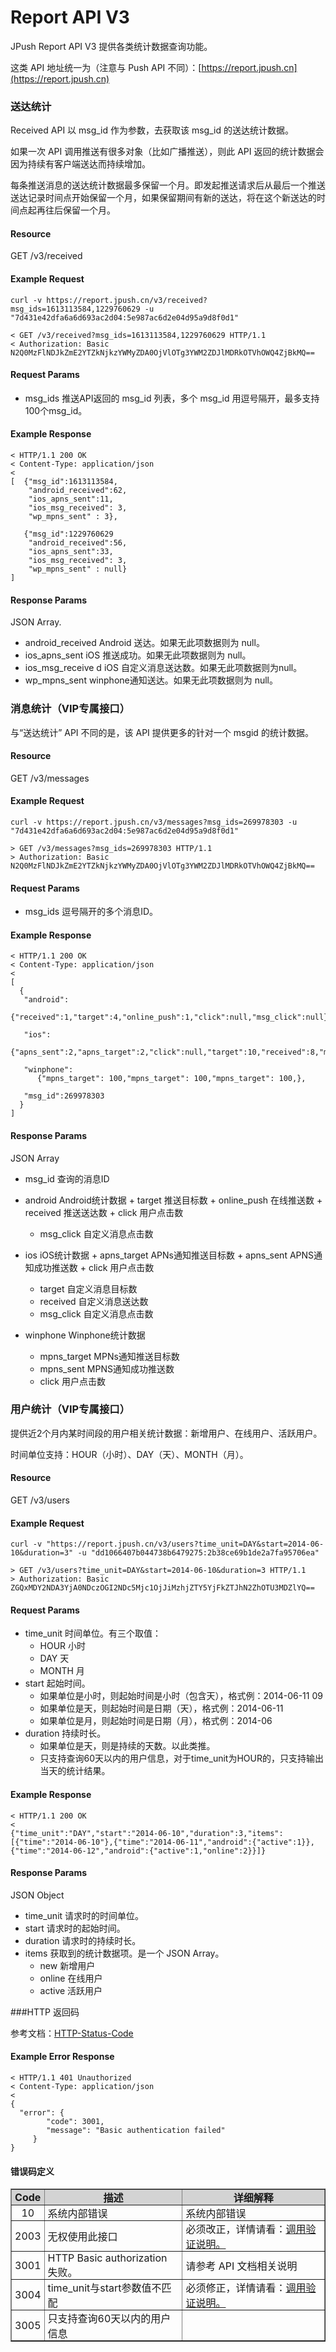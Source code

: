 # Report API V3
JPush Report API V3 提供各类统计数据查询功能。

这类 API 地址统一为（注意与 Push API 不同）：[https://report.jpush.cn](https://report.jpush.cn)


###  送达统计

Received API 以 msg_id 作为参数，去获取该 msg_id 的送达统计数据。

如果一次 API 调用推送有很多对象（比如广播推送），则此 API 返回的统计数据会因为持续有客户端送达而持续增加。

每条推送消息的送达统计数据最多保留一个月。即发起推送请求后从最后一个推送送达记录时间点开始保留一个月，如果保留期间有新的送达，将在这个新送达的时间点起再往后保留一个月。

#### Resource

GET /v3/received

#### Example Request

```
curl -v https://report.jpush.cn/v3/received?msg_ids=1613113584,1229760629 -u "7d431e42dfa6a6d693ac2d04:5e987ac6d2e04d95a9d8f0d1"

< GET /v3/received?msg_ids=1613113584,1229760629 HTTP/1.1
< Authorization: Basic N2Q0MzFlNDJkZmE2YTZkNjkzYWMyZDA0OjVlOTg3YWM2ZDJlMDRkOTVhOWQ4ZjBkMQ==
```

#### Request Params

+ msg_ids 推送API返回的 msg_id 列表，多个 msg_id 用逗号隔开，最多支持100个msg_id。

#### Example Response

```
< HTTP/1.1 200 OK 
< Content-Type: application/json
< 
[  {"msg_id":1613113584,
    "android_received":62,
    "ios_apns_sent":11,
    "ios_msg_received": 3, 
    "wp_mpns_sent" : 3},

   {"msg_id":1229760629
    "android_received":56,
    "ios_apns_sent":33,
    "ios_msg_received": 3,  
    "wp_mpns_sent" : null}
]
```
#### Response Params

JSON Array.

+ android_received Android 送达。如果无此项数据则为 null。
+ ios_apns_sent iOS 推送成功。如果无此项数据则为 null。
+ ios_msg_receive d  iOS 自定义消息送达数。如果无此项数据则为null。
+ wp_mpns_sent       winphone通知送达。如果无此项数据则为 null。

### 消息统计（VIP专属接口）

与“送达统计” API 不同的是，该 API 提供更多的针对一个 msgid 的统计数据。

#### Resource
GET /v3/messages

#### Example Request

```
curl -v https://report.jpush.cn/v3/messages?msg_ids=269978303 -u "7d431e42dfa6a6d693ac2d04:5e987ac6d2e04d95a9d8f0d1"
  
> GET /v3/messages?msg_ids=269978303 HTTP/1.1
> Authorization: Basic N2Q0MzFlNDJkZmE2YTZkNjkzYWMyZDA0OjVlOTg3YWM2ZDJlMDRkOTVhOWQ4ZjBkMQ==
```

#### Request Params
+ msg_ids 逗号隔开的多个消息ID。

#### Example Response

```
< HTTP/1.1 200 OK
< Content-Type: application/json
<
[
  {
   "android":
      {"received":1,"target":4,"online_push":1,"click":null,"msg_click":null},

   "ios":
      {"apns_sent":2,"apns_target":2,"click":null,"target":10,"received":8,"msg_click":5},
   
   "winphone":
      {"mpns_target": 100,"mpns_target": 100,"mpns_target": 100,},
   
   "msg_id":269978303
  }
]

```

#### Response Params

JSON Array

+ msg_id 查询的消息ID

+ android Android统计数据
	   + target 推送目标数
	   + online_push 在线推送数
	   + received 推送送达数
	   + click 用户点击数
     + msg_click 自定义消息点击数
     
+ ios iOS统计数据
	   + apns_target APNs通知推送目标数
	   + apns_sent APNS通知成功推送数
	   + click 用户点击数
     + target 自定义消息目标数
     + received 自定义消息送达数
     + msg_click 自定义消息点击数

+ winphone Winphone统计数据
     + mpns_target MPNs通知推送目标数
     + mpns_sent    MPNS通知成功推送数
     + click 用户点击数




### 用户统计（VIP专属接口）

提供近2个月内某时间段的用户相关统计数据：新增用户、在线用户、活跃用户。

时间单位支持：HOUR（小时）、DAY（天）、MONTH（月）。

#### Resource
GET /v3/users

#### Example Request

```
curl -v "https://report.jpush.cn/v3/users?time_unit=DAY&start=2014-06-10&duration=3" -u "dd1066407b044738b6479275:2b38ce69b1de2a7fa95706ea"

> GET /v3/users?time_unit=DAY&start=2014-06-10&duration=3 HTTP/1.1
> Authorization: Basic ZGQxMDY2NDA3YjA0NDczOGI2NDc5Mjc1OjJiMzhjZTY5YjFkZTJhN2ZhOTU3MDZlYQ==
```

#### Request Params
+ time_unit 时间单位。有三个取值：
	+ HOUR 小时
	+ DAY 天
	+ MONTH 月
+ start 起始时间。
	+ 如果单位是小时，则起始时间是小时（包含天），格式例：2014-06-11 09
	+ 如果单位是天，则起始时间是日期（天），格式例：2014-06-11
	+ 如果单位是月，则起始时间是日期（月），格式例：2014-06
+ duration 持续时长。
	+ 如果单位是天，则是持续的天数。以此类推。
	+ 只支持查询60天以内的用户信息，对于time_unit为HOUR的，只支持输出当天的统计结果。

#### Example Response
```
< HTTP/1.1 200 OK
<
{"time_unit":"DAY","start":"2014-06-10","duration":3,"items":[{"time":"2014-06-10"},{"time":"2014-06-11","android":{"active":1}},{"time":"2014-06-12","android":{"active":1,"online":2}}]}
```

#### Response Params
JSON Object

+ time_unit 请求时的时间单位。
+ start 请求时的起始时间。
+ duration 请求时的持续时长。
+ items 获取到的统计数据项。是一个 JSON Array。
  	+ new 新增用户
  	+ online 在线用户
  	+ active 活跃用户



###HTTP 返回码

参考文档：[HTTP-Status-Code](../server/http_status_code)

#### Example Error Response

```
< HTTP/1.1 401 Unauthorized
< Content-Type: application/json
<
{ 
  "error": {
        "code": 3001, 
        "message": "Basic authentication failed"
     }
}
```

#### 错误码定义

<div class="table-d" align="center" >
  <table border="1" width = "100%">
    <tr  bgcolor="#D3D3D3" >
      <th style="padding: 0 5px;text-align:center;" >Code</th>
      <th style="padding: 0 5px;" >描述</th>
      <th style="padding: 0 5px;" >详细解释</th>
    </tr>
    <tr >
      <td style="padding: 0 5px;text-align:center;">10</td>
      <td style="padding: 0 5px;">系统内部错误</td>
      <td style="padding: 0 5px;">系统内部错误</a></td>
    </tr>
    <tr >
      <td style="padding: 0 5px;text-align:center;">2003</td>
      <td style="padding: 0 5px;">无权使用此接口</td>
      <td style="padding: 0 5px;">必须改正，详情请看：<a href="./#_1">调用验证说明。</a></td>
    </tr>
    <tr >
      <td style="padding: 0 5px;text-align:center;">3001</td>
      <td style="padding: 0 5px;">HTTP Basic authorization 失败。</td>
      <td style="padding: 0 5px;">请参考 API 文档相关说明</td>
    </tr>
    <tr >
      <td style="padding: 0 5px;text-align:center;">3004</td>
      <td style="padding: 0 5px;">time_unit与start参数值不匹配</td>
      <td style="padding: 0 5px;">必须修正，详情请看：<a href="./#_1">调用验证说明。</a></td>
    </tr>
    <tr >
      <td style="padding: 0 5px;text-align:center;">3005</td>
      <td style="padding: 0 5px;">只支持查询60天以内的用户信息</td>
      <td style="padding: 0 5px;"></td>
    </tr>
  </table>
</div>

